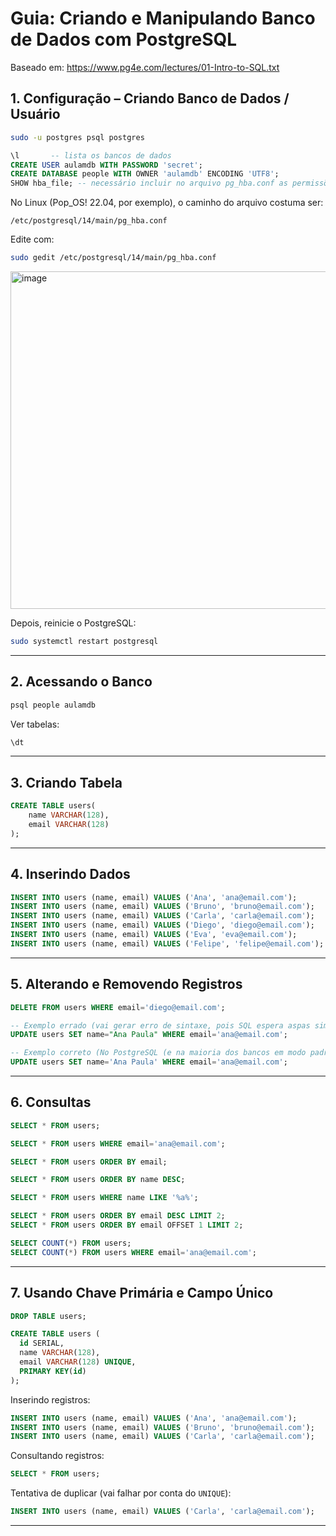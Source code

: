 # Guia: Criando e Manipulando Banco de Dados com PostgreSQL

Baseado em: https://www.pg4e.com/lectures/01-Intro-to-SQL.txt

## 1. Configuração – Criando Banco de Dados / Usuário

```bash
sudo -u postgres psql postgres
```
```sql
\l       -- lista os bancos de dados
CREATE USER aulamdb WITH PASSWORD 'secret';
CREATE DATABASE people WITH OWNER 'aulamdb' ENCODING 'UTF8';
SHOW hba_file; -- necessário incluir no arquivo pg_hba.conf as permissões para o usuário 'aulamdb'
```

No Linux (Pop_OS! 22.04, por exemplo), o caminho do arquivo costuma ser:

```
/etc/postgresql/14/main/pg_hba.conf
```

Edite com:

```bash
sudo gedit /etc/postgresql/14/main/pg_hba.conf
```

<img width="701" height="540" alt="image" src="https://github.com/user-attachments/assets/edb74f54-506a-464b-a6ba-51cab0220fbe" />

Depois, reinicie o PostgreSQL:

```bash
sudo systemctl restart postgresql
```

---

## 2. Acessando o Banco

```bash
psql people aulamdb
```

Ver tabelas:

```sql
\dt
```

---

## 3. Criando Tabela

```sql
CREATE TABLE users(
    name VARCHAR(128),
    email VARCHAR(128)
);
```

---

## 4. Inserindo Dados

```sql
INSERT INTO users (name, email) VALUES ('Ana', 'ana@email.com');
INSERT INTO users (name, email) VALUES ('Bruno', 'bruno@email.com');
INSERT INTO users (name, email) VALUES ('Carla', 'carla@email.com');
INSERT INTO users (name, email) VALUES ('Diego', 'diego@email.com');
INSERT INTO users (name, email) VALUES ('Eva', 'eva@email.com');
INSERT INTO users (name, email) VALUES ('Felipe', 'felipe@email.com');
```

---

## 5. Alterando e Removendo Registros

```sql
DELETE FROM users WHERE email='diego@email.com';

-- Exemplo errado (vai gerar erro de sintaxe, pois SQL espera aspas simples para strings)
UPDATE users SET name="Ana Paula" WHERE email='ana@email.com';

-- Exemplo correto (No PostgreSQL (e na maioria dos bancos em modo padrão ANSI), as aspas duplas " são reservadas para nomes de colunas ou tabelas.)
UPDATE users SET name='Ana Paula' WHERE email='ana@email.com';
```

---

## 6. Consultas

```sql
SELECT * FROM users;

SELECT * FROM users WHERE email='ana@email.com';

SELECT * FROM users ORDER BY email;

SELECT * FROM users ORDER BY name DESC;

SELECT * FROM users WHERE name LIKE '%a%';

SELECT * FROM users ORDER BY email DESC LIMIT 2;
SELECT * FROM users ORDER BY email OFFSET 1 LIMIT 2;

SELECT COUNT(*) FROM users;
SELECT COUNT(*) FROM users WHERE email='ana@email.com';
```

---

## 7. Usando Chave Primária e Campo Único

```sql
DROP TABLE users;

CREATE TABLE users (
  id SERIAL,
  name VARCHAR(128),
  email VARCHAR(128) UNIQUE,
  PRIMARY KEY(id)
);
```

Inserindo registros:

```sql
INSERT INTO users (name, email) VALUES ('Ana', 'ana@email.com');
INSERT INTO users (name, email) VALUES ('Bruno', 'bruno@email.com');
INSERT INTO users (name, email) VALUES ('Carla', 'carla@email.com');
```

Consultando registros:

```sql
SELECT * FROM users;
```

Tentativa de duplicar (vai falhar por conta do `UNIQUE`):

```sql
INSERT INTO users (name, email) VALUES ('Carla', 'carla@email.com');
```

---
